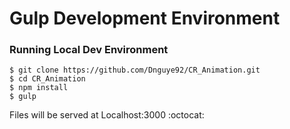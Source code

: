 # Gulp Development Environment

### Running Local Dev Environment
```
$ git clone https://github.com/Dnguye92/CR_Animation.git
$ cd CR_Animation
$ npm install
$ gulp
```
Files will be served at Localhost:3000
:octocat:
